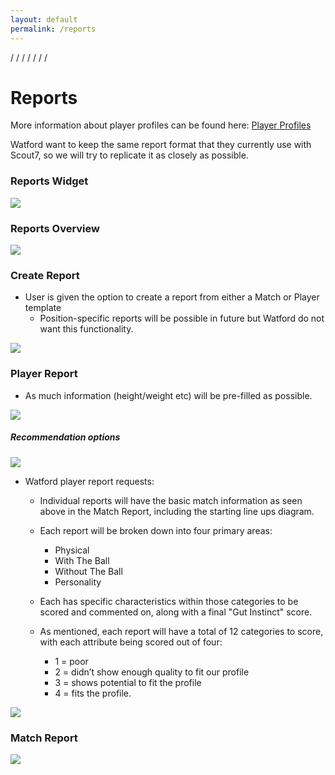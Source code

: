 ```yaml
---
layout: default
permalink: /reports
---
```


/
/
/
/
/
/
/

# Reports

More information about player profiles can be found here: [Player Profiles](/profile)

Watford want to keep the same report format that they currently use with Scout7, so we will try to replicate it as closely as possible.

### Reports Widget

![](img/reportswidget.png)

### Reports Overview

![](img/scout7_individual_player_reports.png)

### Create Report
- User is given the option to create a report from either a Match or Player template
	- Position-specific reports will be possible in future but Watford do not want this functionality.

![](img/scout7createreport.png)

### Player Report

- As much information (height/weight etc) will be pre-filled as possible. 

![](img/scout7playerreport.png)

##### Recommendation options

![](/img/scout7playerreport1.png)

- Watford player report requests:
	- Individual reports will have the basic match information as seen above in the Match Report, including the starting line ups diagram. 

	- Each report will be broken down into four primary areas:

		- Physical
		- With The Ball
		- Without The Ball
		- Personality

	- Each has specific characteristics within those categories to be scored and commented on, along with a final "Gut Instinct" score. 

	- As mentioned, each report will have a total of 12 categories to score, with each attribute being scored out of four:
		- 1 = poor
		- 2 = didn’t show enough quality to fit our profile
		- 3 = shows potential to fit the profile
		- 4 = fits the profile.

![](img/scout7playerreport2.png)

### Match Report

![](img/scout7matchreport.png)

